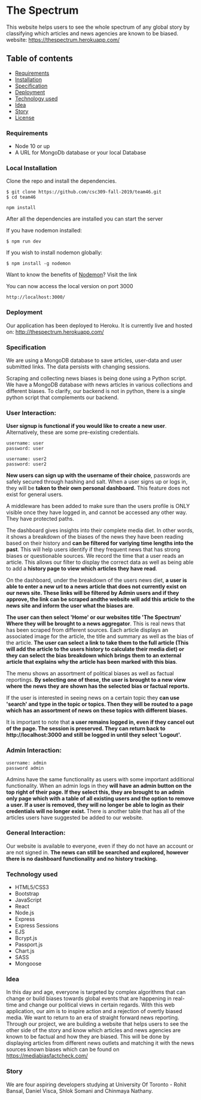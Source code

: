 # The Spectrum

This website helps users to see the whole spectrum of any global story by classifying which articles and news agencies are known to be biased.
website: https://thespectrum.herokuapp.com/

## Table of contents

- [Requirements](#Requirements)
- [Installation](#Installation)
- [Specification](#Specification)
- [Deployment](#Deployment)
- [Technology used](#Technology-used)
- [Idea](#Idea)
- [Story](#Story)
- [License](#License)

### Requirements

- Node 10 or up
- A URL for MongoDb database or your local Database

### Local Installation

Clone the repo and install the dependencies.

```
$ git clone https://github.com/csc309-fall-2019/team46.git
$ cd team46
```

```
npm install
```

After all the dependencies are installed you can start the server

If you have nodemon installed:

```
$ npm run dev
```

If you wish to install nodemon globally:

```
$ npm install -g nodemon
```

Want to know the benefits of [Nodemon](https://www.npmjs.com/package/nodemon)? Visit the link

You can now access the local version on port 3000
```
http://localhost:3000/
```

### Deployment
Our application has been deployed to Heroku. It is currently live and hosted on: http://thespectrum.herokuapp.com/

### Specification
We are using a MongoDB database to save articles, user-data and user submitted links. The data persists with changing sessions.

Scraping and collecting news biases is being done using a Python script. We have a MongoDB database with news articles in various collections and different biases.
To clarify, our backend is not in python, there is a single python script that complements our backend.

### User Interaction:

<strong>User signup is functional if you would like to create a new user</strong>. Alternatively, these are some pre-existing credentials.

    username: user 
    password: user

    username: user2
    password: user2

<strong>New users can sign up with the username of their choice</strong>, passwords are safely secured through hashing and salt.
When a user signs up or logs in, they will be <strong>taken to their own personal dashboard.</strong> This feature does not exist for general users.

A middleware has been added to make sure than the users profile is ONLY visible once they have logged in, and cannot be accessed any other way. They have protected paths.

The dashboard gives insights into their complete media diet. In other words, it shows a breakdown of the biases of the news they have been reading based on their history and <strong>can be filtered for variying time lengths into the past</strong>. This will help users identify if they frequent news that has strong biases or questionable sources. We record the time that a user reads an article. This allows our filter to display the correct data as well as being able to add a <strong>history page to view which articles they have read</strong>.

On the dashboard, under the breakdown of the users news diet, <strong>a user is able to enter a new url to a news article that does not currently exist on our news site. These links will be filtered by Admin users and if they approve, the link can be scraped andthe  website will add this article to the news site and inform the user what the biases are</strong>.

<strong>The user can then select 'Home' or our websites title 'The Spectrum' Where they will be brought to a news aggregator</strong>. This is real news that has been scraped from different sources. Each article displays an associated image for the article, the title and summary as well as the bias of the article. <strong>The user can select a link to take them to the full article (This will add the article to the users history to calculate their media diet) or they can select the bias breakdown which brings them to an external article that explains why the article has been marked with this bias</strong>.

The menu shows an assortment of political biases as well as factual reportings. <strong>By selecting one of these, the user is brought to a new view where the news they are shown has the selected bias or factual reports.</strong>

If the user is interested in seeing news on a certain topic they <strong>can use 'search' and type in the topic or topics. Then they will be routed to a page which has an assortment of news on these topics with different biases.</strong>

It is important to note that <strong>a user remains logged in, even if they cancel out of the page. The session is preserved. They can return back to http://localhost:3000 and still be logged in until they select 'Logout'. </strong>


### Admin Interaction:

    username: admin
    password admin

Admins have the same functionality as users with some important additional functionality. When an admin logs in they <strong> will have an admin button on the top right of their page. If they select this, they are brought to an admin only page which with a table of all existing users and the option to remove a user. If a user is removed, they will no longer be able to login as their credentials will no longer exist. </strong> There is another table that has all of the articles users have suggested be added to our website.

### General Interaction:
Our website is available to everyone, even if they do not have an account or are not signed in. <strong>The news can still be searched and explored, however there is no dashboard functionality and no history tracking.</strong>


### Technology used

- HTML5/CSS3
- Bootstrap
- JavaScript
- React
- Node.js
- Express
- Express Sessions
- EJS
- Bcrypt.js
- Passport.js
- Chart.js
- SASS
- Mongoose

### Idea

In this day and age, everyone is targeted by complex algorithms that can change or build biases towards global events that are happening in real-time and change our political views in certain regards. With this web application, our aim is to inspire action and a rejection of overtly biased media. We want to return to an era of straight forward news reporting. Through our project, we are building a website that helps users to see the other side of the story and know which articles and news agencies are known to be factual and how they are biased. This will be done by displaying articles from different news outlets and matching it with the news sources known biases which can be found on https://mediabiasfactcheck.com/

### Story

We are four aspiring developers studying at University Of Toronto - Rohit Bansal, Daniel Visca, Shlok Somani and Chinmaya Nathany.

